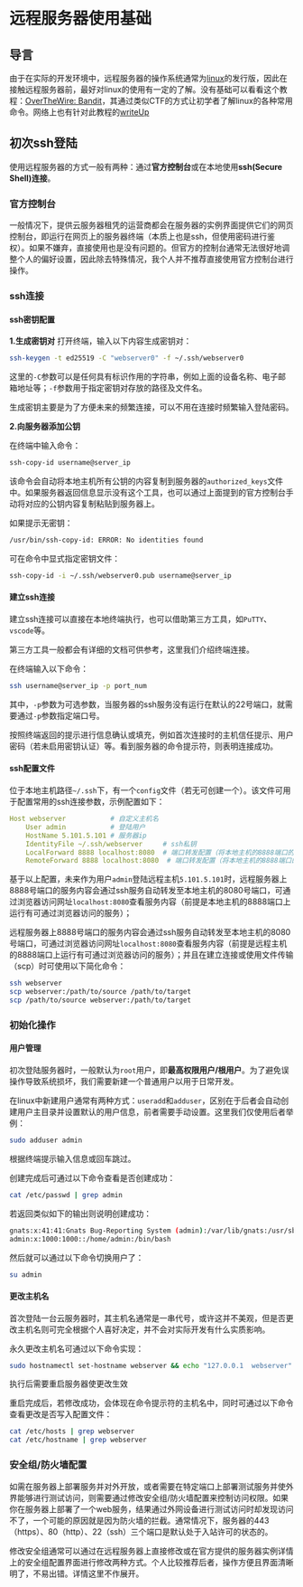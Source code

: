 # 远程服务器使用基础

## 导言

由于在实际的开发环境中，远程服务器的操作系统通常为[linux](linux/misc.md)的发行版，因此在接触远程服务器前，最好对linux的使用有一定的了解。没有基础可以看看这个教程：[OverTheWire: Bandit](https://overthewire.org/wargames/bandit/)，其通过类似CTF的方式让初学者了解linux的各种常用命令。网络上也有针对此教程的[writeUp](https://juejin.cn/post/7234467007717982268)

## 初次ssh登陆

使用远程服务器的方式一般有两种：通过**官方控制台**或在本地使用**ssh(Secure Shell)连接**。

### 官方控制台
一般情况下，提供云服务器租凭的运营商都会在服务器的实例界面提供它们的网页控制台，即运行在网页上的服务器终端（本质上也是ssh，但使用密码进行鉴权）。如果不嫌弃，直接使用也是没有问题的。但官方的控制台通常无法很好地调整个人的偏好设置，因此除去特殊情况，我个人并不推荐直接使用官方控制台进行操作。

### ssh连接

#### ssh密钥配置

**1.生成密钥对**
打开终端，输入以下内容生成密钥对：

```bash
ssh-keygen -t ed25519 -C "webserver0" -f ~/.ssh/webserver0
```

这里的`-C`参数可以是任何具有标识作用的字符串，例如上面的设备名称、电子邮箱地址等；`-f`参数用于指定密钥对存放的路径及文件名。

生成密钥主要是为了方便未来的频繁连接，可以不用在连接时频繁输入登陆密码。

**2.向服务器添加公钥**

在终端中输入命令：

```bash
ssh-copy-id username@server_ip
```

该命令会自动将本地主机所有公钥的内容复制到服务器的`authorized_keys`文件中。如果服务器返回信息显示没有这个工具，也可以通过上面提到的官方控制台手动将对应的公钥内容复制粘贴到服务器上。

如果提示无密钥：
```bash
/usr/bin/ssh-copy-id: ERROR: No identities found
```
可在命令中显式指定密钥文件：
```bash
ssh-copy-id -i ~/.ssh/webserver0.pub username@server_ip
```

#### 建立ssh连接

建立ssh连接可以直接在本地终端执行，也可以借助第三方工具，如`PuTTY`、`vscode`等。

第三方工具一般都会有详细的文档可供参考，这里我们介绍终端连接。

在终端输入以下命令：

```bash
ssh username@server_ip -p port_num 
```

其中，`-p`参数为可选参数，当服务器的ssh服务没有运行在默认的22号端口，就需要通过`-p`参数指定端口号。

按照终端返回的提示进行信息确认或填充，例如首次连接时的主机信任提示、用户密码（若未启用密钥认证）等。看到服务器的命令提示符，则表明连接成功。

#### ssh配置文件

位于本地主机路径`~/.ssh`下，有一个`config`文件（若无可创建一个）。该文件可用于配置常用的ssh连接参数，示例配置如下：

```yml
Host webserver           # 自定义主机名
    User admin           # 登陆用户
    HostName 5.101.5.101 # 服务器ip
    IdentityFile ~/.ssh/webserver     # ssh私钥
    LocalForward 8888 localhost:8080  # 端口转发配置（将本地主机的8888端口的服务信息转发至本地主机的8080号端口）
    RemoteForward 8888 localhost:8080  # 端口转发配置（将本地主机的8888端口的服务信息转发至远程主机的8080号端口）
```

基于以上配置，未来作为用户`admin`登陆远程主机`5.101.5.101`时，远程服务器上8888号端口的服务内容会通过ssh服务自动转发至本地主机的8080号端口，可通过浏览器访问网址`localhost:8080`查看服务内容（前提是本地主机的8888端口上运行有可通过浏览器访问的服务）；

远程服务器上8888号端口的服务内容会通过ssh服务自动转发至本地主机的8080号端口，可通过浏览器访问网址`localhost:8080`查看服务内容（前提是远程主机的8888端口上运行有可通过浏览器访问的服务）；并且在建立连接或使用文件传输（scp）时可使用以下简化命令：

```bash
ssh webserver
scp webserver:/path/to/source /path/to/target
scp /path/to/source webserver:/path/to/target
```

### 初始化操作

#### 用户管理
初次登陆服务器时，一般默认为`root`用户，即**最高权限用户/根用户**。为了避免误操作导致系统损坏，我们需要新建一个普通用户以用于日常开发。

在linux中新建用户通常有两种方式：`useradd`和`adduser`，区别在于后者会自动创建用户主目录并设置默认的用户信息，前者需要手动设置。这里我们仅使用后者举例：

```bash
sudo adduser admin
```

根据终端提示输入信息或回车跳过。

创建完成后可通过以下命令查看是否创建成功：

```bash
cat /etc/passwd | grep admin
```

若返回类似如下的输出则说明创建成功：

```bash
gnats:x:41:41:Gnats Bug-Reporting System (admin):/var/lib/gnats:/usr/sbin/nologin
admin:x:1000:1000::/home/admin:/bin/bash
```

然后就可以通过以下命令切换用户了：

```bash
su admin
```

#### 更改主机名

首次登陆一台云服务器时，其主机名通常是一串代号，或许这并不美观，但是否更改主机名则可完全根据个人喜好决定，并不会对实际开发有什么实质影响。

永久更改主机名可通过以下命令实现：

```bash
sudo hostnamectl set-hostname webserver && echo "127.0.0.1  webserver" | sudo tee -a /etc/hosts
```

执行后需要重启服务器使更改生效

重启完成后，若修改成功，会体现在命令提示符的主机名中，同时可通过以下命令查看更改是否写入配置文件：

```bash
cat /etc/hosts | grep webserver
cat /etc/hostname | grep webserver
```

### 安全组/防火墙配置

如需在服务器上部署服务并对外开放，或者需要在特定端口上部署测试服务并使外界能够进行测试访问，则需要通过修改安全组/防火墙配置来控制访问权限。如果你在服务器上部署了一个web服务，结果通过外网设备进行测试访问时却发现访问不了，一个可能的原因就是因为防火墙的拦截。通常情况下，服务器的443（https）、80（http）、22（ssh）三个端口是默认处于入站许可的状态的。

修改安全组通常可以通过在远程服务器上直接修改或在官方提供的服务器实例详情上的安全组配置界面进行修改两种方式。个人比较推荐后者，操作方便且界面清晰明了，不易出错。详情这里不作展开。
